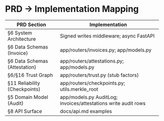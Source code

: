 # PRD → Implementation Mapping

| PRD Section | Implementation |
|-------------|----------------|
| §6 System Architecture | Signed writes middleware; async FastAPI |
| §6 Data Schemas (Invoice) | app/routers/invoices.py; app/models.py |
| §6 Data Schemas (Attestation) | app/routers/attestations.py; app/models.py |
| §6/§16 Trust Graph | app/routers/trust.py (stub factors) |
| §11 Reliability (Checkpoints) | app/routers/checkpoints.py; utils.merkle_root |
| §5 Domain Model (Audit) | app/models.py AuditLog; invoices/attestations write audit rows |
| §8 API Surface | docs/api.md examples |

